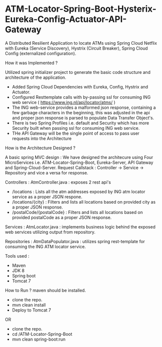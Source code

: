 # ATM-Locator-Spring-Boot-Hysterix-Eureka-Config-Actuator-API-Gateway

 A Distributed Resilient Application to locate ATMs using Spring Cloud Netflix with Eureka (Service Discovery), Hystrix (Circuit Breaker), Spring Cloud Config (externalized configuration).

How it was Implemented ?

Utilized spring initializer project to generate the basic code structure and architecture of the application.
- Added Spring Cloud Dependencies with Eureka, Config, Hystrix and Actuator.
- Configured Resttemplate calls with by-passing ssl for consuming ING web service ( https://www.ing.nl/api/locator/atms/ )
- The ING web-service provides a malformed json response, containing a few garbage characters in the beginning, this was adjusted in the api and proper json response is parsed to populate Data Transfer Object's.
- There is two Spring Profiles i.e. default and Security which has more Security built when passing ssl for consuming ING web service. 
- THe API Gateway will be the single point of access to pass user requests into the Architecture

How is the Architecture Designed ?

A basic spring MVC design : We have designed the architecure using Four MicroServices i.e. ATM-Locator-Spring-Boot, Eureka-Server, API Gateway and Spring-Cloud-Server.  Request Callstack : Controller -> Service -> Repository and vice a versa for response.

Controllers :
AtmController.java : exposes 2 rest api's 
- /locations : Lists all the atm addresses exposed by ING atm locator service as a proper JSON respone.
- /locations/{city} : Filters and lists all locations based on provided city as a proper JSON response.
- /postalCode/{postalCode} : Filters and lists all locations based on provided postalCode as a proper JSON response.

Services :
AtmLocator.java : implements business logic behind the exposed web services utilizing output from repository.

Repositories :
AtmDataPopulator.java : utilizes spring rest-template for consuming the ING ATM locator service.

Tools used :
- Maven
- JDK 8
- Spring boot
- Tomcat 7

How to Run ?
maven should be installed.

- clone the repo.
- mvn clean install 
- Deploy to Tomcat 7

OR
- clone the repo.
- cd /ATM-Locator-Spring-Boot
- mvn clean spring-boot:run
